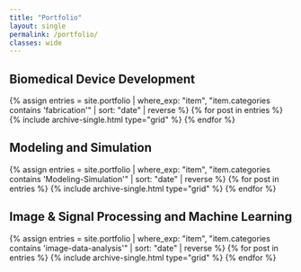 ```yaml
---
title: "Portfolio"
layout: single
permalink: /portfolio/
classes: wide
---
```


## Biomedical Device Development
<div class="entries-grid">
  {% assign entries = site.portfolio | where_exp: "item", "item.categories contains 'fabrication'" | sort: "date" | reverse %}
  {% for post in entries %}
    {% include archive-single.html type="grid" %}
  {% endfor %}
</div>

<div style="clear: both;"></div>   <!-- force new row -->

## Modeling and Simulation
<div class="entries-grid">
  {% assign entries = site.portfolio | where_exp: "item", "item.categories contains 'Modeling-Simulation'" | sort: "date" | reverse %}
  {% for post in entries %}
    {% include archive-single.html type="grid" %}
  {% endfor %}
</div>

## Image & Signal Processing and Machine Learning
<div class="entries-grid">
  {% assign entries = site.portfolio | where_exp: "item", "item.categories contains 'image-data-analysis'" | sort: "date" | reverse %}
  {% for post in entries %}
    {% include archive-single.html type="grid" %}
  {% endfor %}
</div>

